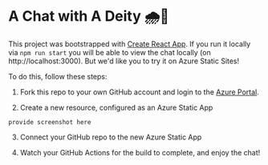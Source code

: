 # A Chat with A Deity 🌧🌈

This project was bootstrapped with [Create React App](https://github.com/facebook/create-react-app). If you run it locally via `npm run start` you will be able to view the chat locally (on http://localhost:3000). But we'd like you to try it on Azure Static Sites! 

To do this, follow these steps:

1. Fork this repo to your own GitHub account and login to the [Azure Portal](https://ms.portal.azure.com/#home).

2. Create a new resource, configured as an Azure Static App

`provide screenshot here`

3. Connect your GitHub repo to the new Azure Static App

4. Watch your GitHub Actions for the build to complete, and enjoy the chat!



